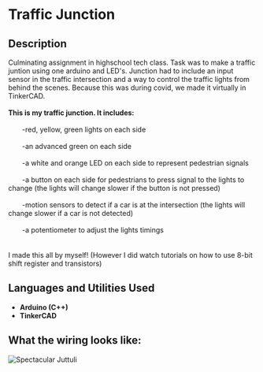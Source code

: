 <h1>Traffic Junction</h1>

<h2>Description</h2>
Culminating assignment in highschool tech class. Task was to make a traffic juntion using one arduino and LED's. Junction had to include an input sensor in the traffic intersection and a way to control the traffic lights from behind the scenes. Because this was during covid, we made it virtually in TinkerCAD.<br />
<br />
<b>This is my traffic junction. It includes:</b><br /><br />
  &emsp;&emsp;-red, yellow, green lights on each side<br /><br />
  &emsp;&emsp;-an advanced green on each side<br /><br />
  &emsp;&emsp;-a white and orange LED on each side to represent pedestrian signals<br /><br />
  &emsp;&emsp;-a button on each side for pedestrians to press signal to the lights to change (the lights will change slower if the button is not pressed)<br /><br />
  &emsp;&emsp;-motion sensors to detect if a car is at the intersection (the lights will change slower if a car is not detected)<br /><br />
  &emsp;&emsp;-a potentiometer to adjust the lights timings<br /><br />
<br />
I made this all by myself! (However I did watch tutorials on how to use 8-bit shift register and transistors)<br />

<h2>Languages and Utilities Used</h2>

- <b>Arduino (C++)</b> 
- <b>TinkerCAD</b>

<h2>What the wiring looks like:</h2>

![Spectacular Juttuli](https://github.com/ManavToor/TinkerCAD/assets/68403400/4f038c27-152c-42a5-a127-35970660e2a1)


<!--
 ```diff
- text in red
+ text in green
! text in orange
# text in gray
@@ text in purple (and bold)@@
```
--!>
